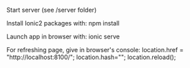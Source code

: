 Start server (see /server folder)

Install Ionic2 packages with:
npm install

Launch app in browser with:
ionic serve

For refreshing page, give in browser's console:
location.href = "http://localhost:8100/"; location.hash=""; location.reload();
